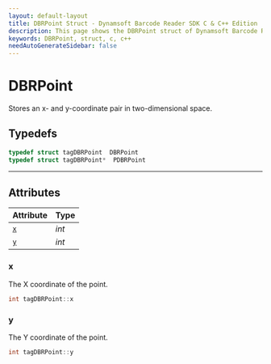 ```yaml
---
layout: default-layout
title: DBRPoint Struct - Dynamsoft Barcode Reader SDK C & C++ Edition
description: This page shows the DBRPoint struct of Dynamsoft Barcode Reader SDK C & C++ Edition.
keywords: DBRPoint, struct, c, c++
needAutoGenerateSidebar: false
---
```



# DBRPoint
Stores an x- and y-coordinate pair in two-dimensional space.

## Typedefs

```cpp
typedef struct tagDBRPoint  DBRPoint
typedef struct tagDBRPoint*  PDBRPoint
``` 

---

## Attributes
  
| Attribute | Type | 
|---------- | ---- | 
| [`x`](#x) | *int* |
| [`y`](#y) | *int* |


### x
The X coordinate of the point.
```cpp
int tagDBRPoint::x
```


### y
The Y coordinate of the point.
```cpp
int tagDBRPoint::y
```
